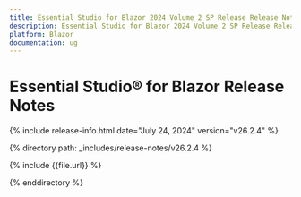 ```yaml
---
title: Essential Studio for Blazor 2024 Volume 2 SP Release Release Notes  
description: Essential Studio for Blazor 2024 Volume 2 SP Release Release Notes  
platform: Blazor
documentation: ug
---
```


# Essential Studio&reg; for Blazor  Release Notes  

{% include release-info.html date="July 24, 2024"  version="v26.2.4" %} 

{% directory path: _includes/release-notes/v26.2.4 %}

{% include {{file.url}} %}

{% enddirectory %}